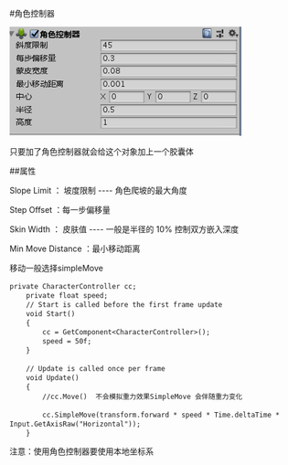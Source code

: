 #角色控制器

![](image/角色.png)

只要加了角色控制器就会给这个对象加上一个胶囊体

##属性

Slope Limit ： 坡度限制 ---- 角色爬坡的最大角度

Step Offset ：每一步偏移量

Skin Width ： 皮肤值 ---- 一般是半径的 10%  控制双方嵌入深度

Min Move Distance ：最小移动距离

移动一般选择simpleMove

```
private CharacterController cc;
    private float speed;
    // Start is called before the first frame update
    void Start()
    {
        cc = GetComponent<CharacterController>();
        speed = 50f;
    }

    // Update is called once per frame
    void Update()
    {
        //cc.Move()  不会模拟重力效果SimpleMove 会伴随重力变化

        cc.SimpleMove(transform.forward * speed * Time.deltaTime * Input.GetAxisRaw("Horizontal"));
    }
```

注意：使用角色控制器要使用本地坐标系

